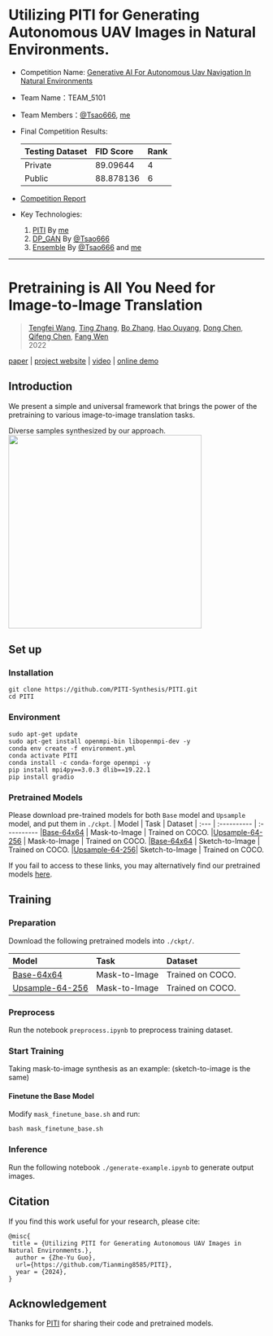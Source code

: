 # Utilizing PITI for Generating Autonomous UAV Images in Natural Environments.

- Competition Name: [Generative AI For Autonomous Uav Navigation In Natural Environments](https://tbrain.trendmicro.com.tw/Competitions/Details/34)
- Team Name：TEAM_5101
- Team Members：[@Tsao666](https://github.com/Tsao666), [me](https://github.com/Tianming8585)
- Final Competition Results:

  | Testing Dataset | FID Score | Rank |
  | :-------------- | :-------- | :--- |
  | Private         | 89.09644  | 4    |
  | Public          | 88.878136 | 6    |

- [Competition Report](./report.md)

- Key Technologies:

  1. [PITI](https://github.com/Tianming8585/PITI) By [me](https://github.com/Tianming8585)
  1. [DP_GAN](https://github.com/Tsao666/DP_GAN) By [@Tsao666](https://github.com/Tsao666)
  1. [Ensemble](<[https://github.com/Tsao666/DP_GAN](https://github.com/Tsao666/DP_GAN/blob/main/ensemble.md)>) By [@Tsao666](https://github.com/Tsao666) and [me](https://github.com/Tianming8585)

---

# Pretraining is All You Need for Image-to-Image Translation

> [Tengfei Wang](https://tengfei-wang.github.io/), [Ting Zhang](https://www.microsoft.com/en-us/research/people/tinzhan/), [Bo Zhang](https://bo-zhang.me/), [Hao Ouyang](https://ken-ouyang.github.io/), [Dong Chen](http://www.dongchen.pro/), [Qifeng Chen](https://cqf.io/), [Fang Wen](https://www.microsoft.com/en-us/research/people/fangwen/)  
> 2022

[paper](https://arxiv.org/abs/2205.12952) | [project website](https://tengfei-wang.github.io/PITI/index.html) | [video]() | [online demo](https://huggingface.co/spaces/tfwang/PITI-Synthesis)

## Introduction

We present a simple and universal framework that brings the power of the pretraining to various image-to-image translation tasks.

Diverse samples synthesized by our approach.  
<img src="figure/diverse.jpg" height="380px"/>

## Set up

### Installation

```
git clone https://github.com/PITI-Synthesis/PITI.git
cd PITI
```

### Environment

```
sudo apt-get update
sudo apt-get install openmpi-bin libopenmpi-dev -y
conda env create -f environment.yml
conda activate PITI
conda install -c conda-forge openmpi -y
pip install mpi4py==3.0.3 dlib==19.22.1
pip install gradio
```

### Pretrained Models

Please download pre-trained models for both `Base` model and `Upsample` model, and put them in `./ckpt`.
| Model | Task | Dataset
| :--- | :---------- | :----------
|[Base-64x64](https://hkustconnect-my.sharepoint.com/:u:/g/personal/tfwang_connect_ust_hk/EVslpwvzHJxFviyd3bw6KSEBWQ9B9Oqd5xUlemo4BNcHpQ?e=F5450q) | Mask-to-Image | Trained on COCO.
|[Upsample-64-256](https://hkustconnect-my.sharepoint.com/:u:/g/personal/tfwang_connect_ust_hk/ERPFM88nCR5Gna_i81cB_X4BgMyvkVE3uMX7R_w-LcSAEQ?e=EmL4fs) | Mask-to-Image | Trained on COCO.
|[Base-64x64](https://hkustconnect-my.sharepoint.com/:u:/g/personal/tfwang_connect_ust_hk/EQsQdJGrxaJDsDYFycIRTO4BNHdEOqZmO_QHSZVV23n5-g?e=I7FSlU) | Sketch-to-Image | Trained on COCO.
|[Upsample-64-256](https://hkustconnect-my.sharepoint.com/:u:/g/personal/tfwang_connect_ust_hk/Ec5DDBQkILpMm5lO0UeytzIBCteefJ_izY9izg7IEHAM8Q?e=6IL7Og)| Sketch-to-Image | Trained on COCO.

If you fail to access to these links, you may alternatively find our pretrained models [here](https://hkustconnect-my.sharepoint.com/:f:/g/personal/tfwang_connect_ust_hk/Ej0KKEFuje5NnYwaR3wob7YBsca1mBoozuCwCrzc16ra_g?e=COucC2).

## Training

### Preparation

Download the following pretrained models into `./ckpt/`.

| Model                                                                                                                                                  | Task          | Dataset          |
| :----------------------------------------------------------------------------------------------------------------------------------------------------- | :------------ | :--------------- |
| [Base-64x64](https://hkustconnect-my.sharepoint.com/:u:/g/personal/tfwang_connect_ust_hk/EVslpwvzHJxFviyd3bw6KSEBWQ9B9Oqd5xUlemo4BNcHpQ?e=F5450q)      | Mask-to-Image | Trained on COCO. |
| [Upsample-64-256](https://hkustconnect-my.sharepoint.com/:u:/g/personal/tfwang_connect_ust_hk/ERPFM88nCR5Gna_i81cB_X4BgMyvkVE3uMX7R_w-LcSAEQ?e=EmL4fs) | Mask-to-Image | Trained on COCO. |

### Preprocess

Run the notebook `preprocess.ipynb` to preprocess training dataset.

### Start Training

Taking mask-to-image synthesis as an example: (sketch-to-image is the same)

#### Finetune the Base Model

Modify `mask_finetune_base.sh` and run:

```
bash mask_finetune_base.sh
```

### Inference

Run the following notebook `./generate-example.ipynb` to generate output images.

## Citation

If you find this work useful for your research, please cite:

```
@misc{
 title = {Utilizing PITI for Generating Autonomous UAV Images in Natural Environments.},
  author = {Zhe-Yu Guo},
  url={https://github.com/Tianming8585/PITI},
  year = {2024},
}
```

## Acknowledgement

Thanks for [PITI](https://github.com/PITI-Synthesis/PITI) for sharing their code and pretrained models.
